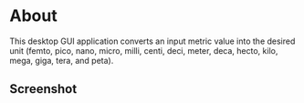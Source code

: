 # About 
This desktop GUI application converts an input metric value into the desired unit (femto, pico, nano, micro, milli, 
centi, deci, meter, deca, hecto, kilo, mega, giga, tera, and peta).

## Screenshot

